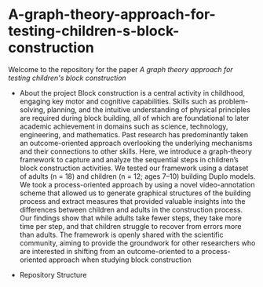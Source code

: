 # A-graph-theory-approach-for-testing-children-s-block-construction

Welcome to the repository for the paper *A graph theory approach for testing children's block construction*

- About the project 
Block construction is a central activity in childhood, engaging key motor and cognitive capabilities. Skills such as problem-solving, planning, and the intuitive understanding of physical principles are required during block building, all of which are foundational to later academic achievement in domains such as science, technology, engineering, and mathematics. Past research has predominantly taken an outcome-oriented approach overlooking the underlying mechanisms and their connections to other skills. Here, we introduce a graph-theory framework to capture and analyze the sequential steps in children’s block construction activities. We tested our framework using a dataset of adults (n = 18) and children (n = 12; ages 7–10) building Duplo models. We took a process-oriented approach by using a novel video-annotation scheme that allowed us to generate graphical structures of the building process and extract measures that provided valuable insights into the differences between children and adults in the construction process. Our findings show that while adults take fewer steps, they take more time per step, and that children struggle to recover from errors more than adults. The framework is openly shared with the scientific community, aiming to provide the groundwork for other researchers who are interested in shifting from an outcome-oriented to a process-oriented approach when studying block construction

- Repository Structure
  
